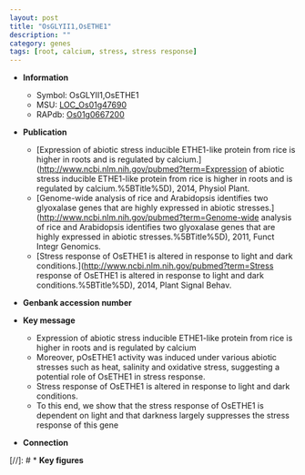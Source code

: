 ```yaml
---
layout: post
title: "OsGLYII1,OsETHE1"
description: ""
category: genes
tags: [root, calcium, stress, stress response]
---
```


* **Information**  
    + Symbol: OsGLYII1,OsETHE1  
    + MSU: [LOC_Os01g47690](http://rice.uga.edu/cgi-bin/ORF_infopage.cgi?orf=LOC_Os01g47690)  
    + RAPdb: [Os01g0667200](http://rapdb.dna.affrc.go.jp/viewer/gbrowse_details/irgsp1?name=Os01g0667200)  

* **Publication**  
    + [Expression of abiotic stress inducible ETHE1-like protein from rice is higher in roots and is regulated by calcium.](http://www.ncbi.nlm.nih.gov/pubmed?term=Expression of abiotic stress inducible ETHE1-like protein from rice is higher in roots and is regulated by calcium.%5BTitle%5D), 2014, Physiol Plant.
    + [Genome-wide analysis of rice and Arabidopsis identifies two glyoxalase genes that are highly expressed in abiotic stresses.](http://www.ncbi.nlm.nih.gov/pubmed?term=Genome-wide analysis of rice and Arabidopsis identifies two glyoxalase genes that are highly expressed in abiotic stresses.%5BTitle%5D), 2011, Funct Integr Genomics.
    + [Stress response of OsETHE1 is altered in response to light and dark conditions.](http://www.ncbi.nlm.nih.gov/pubmed?term=Stress response of OsETHE1 is altered in response to light and dark conditions.%5BTitle%5D), 2014, Plant Signal Behav.

* **Genbank accession number**  

* **Key message**  
    + Expression of abiotic stress inducible ETHE1-like protein from rice is higher in roots and is regulated by calcium
    + Moreover, pOsETHE1 activity was induced under various abiotic stresses such as heat, salinity and oxidative stress, suggesting a potential role of OsETHE1 in stress response.
    + Stress response of OsETHE1 is altered in response to light and dark conditions.
    + To this end, we show that the stress response of OsETHE1 is dependent on light and that darkness largely suppresses the stress response of this gene

* **Connection**  

[//]: # * **Key figures**  


